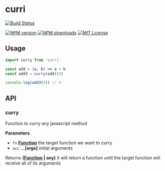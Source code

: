 # curri

[![Build Status][travis-image]][travis-url]

[![NPM version][npm-version-image]][npm-url]
[![NPM downloads][npm-downloads-image]][npm-url]
[![MIT License][license-image]][license-url]

## Usage

```js
import curry from 'curri'

const add = (a, b) => a + b
const add3 = curry(add)(3)

console.log(add3(5)) // 8
```

[travis-image]: https://img.shields.io/travis/GianlucaGuarini/curri.svg?style=flat-square

[travis-url]: https://travis-ci.org/GianlucaGuarini/curri

[license-image]: http://img.shields.io/badge/license-MIT-000000.svg?style=flat-square

[license-url]: LICENSE

[npm-version-image]: http://img.shields.io/npm/v/curri.svg?style=flat-square

[npm-downloads-image]: http://img.shields.io/npm/dm/curri.svg?style=flat-square

[npm-url]: https://npmjs.org/package/curri

## API

<!-- Generated by documentation.js. Update this documentation by updating the source code. -->

### curry

Function to curry any javascript method

**Parameters**

-   `fn` **[Function](https://developer.mozilla.org/en-US/docs/Web/JavaScript/Reference/Statements/function)** the target function we want to curry
-   `acc` **...\[args]** initial arguments

Returns **([Function](https://developer.mozilla.org/en-US/docs/Web/JavaScript/Reference/Statements/function) | any)** it will return a function until the target function
                      will receive all of its arguments
